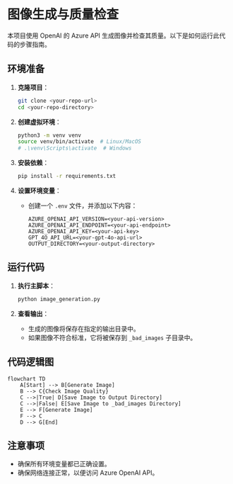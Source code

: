 # 图像生成与质量检查

本项目使用 OpenAI 的 Azure API 生成图像并检查其质量。以下是如何运行此代码的步骤指南。

## 环境准备

1. **克隆项目**：
   ```bash
   git clone <your-repo-url>
   cd <your-repo-directory>
   ```

2. **创建虚拟环境**：
   ```bash
   python3 -m venv venv
   source venv/bin/activate  # Linux/MacOS
   # .\venv\Scripts\activate  # Windows
   ```

3. **安装依赖**：
   ```bash
   pip install -r requirements.txt
   ```

4. **设置环境变量**：
   - 创建一个 `.env` 文件，并添加以下内容：
     ```
     AZURE_OPENAI_API_VERSION=<your-api-version>
     AZURE_OPENAI_API_ENDPOINT=<your-api-endpoint>
     AZURE_OPENAI_API_KEY=<your-api-key>
     GPT_4O_API_URL=<your-gpt-4o-api-url>
     OUTPUT_DIRECTORY=<your-output-directory>
     ```

## 运行代码

1. **执行主脚本**：
   ```bash
   python image_generation.py
   ```

2. **查看输出**：
   - 生成的图像将保存在指定的输出目录中。
   - 如果图像不符合标准，它将被保存到 `_bad_images` 子目录中。

## 代码逻辑图

```mermaid
flowchart TD
    A[Start] --> B[Generate Image]
    B --> C{Check Image Quality}
    C -->|True| D[Save Image to Output Directory]
    C -->|False| E[Save Image to _bad_images Directory]
    E --> F[Generate Image]
    F --> C
    D --> G[End]
```

## 注意事项

- 确保所有环境变量都已正确设置。
- 确保网络连接正常，以便访问 Azure OpenAI API。
